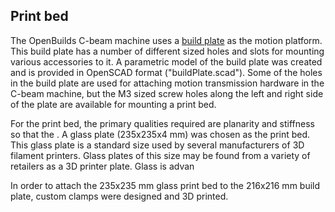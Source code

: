 ## Print bed

The OpenBuilds C-beam machine uses a [build plate](https://openbuildspartstore.com/build-plate/) as the motion platform. This build plate has a number of different sized holes and slots for mounting various accessories to it. A parametric model of the build plate was created and is provided in OpenSCAD format ("buildPlate.scad"). Some of the holes in the build plate are used for attaching motion transmission hardware in the C-beam machine, but the M3 sized screw holes along the left and right side of the plate are available for mounting a print bed.

For the print bed, the primary qualities required are planarity and stiffness so that the . A glass plate (235x235x4 mm) was chosen as the print bed. This glass plate is a standard size used by several manufacturers of 3D filament printers. Glass plates of this size may be found from a variety of retailers as a 3D printer plate. Glass is advan

In order to attach the 235x235 mm glass print bed to the 216x216 mm build plate, custom clamps were designed and 3D printed. 
